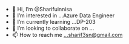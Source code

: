 - 👋 Hi, I’m @Sharifuinnisa
- 👀 I’m interested in ...Azure Data Engineer
- 🌱 I’m currently learning ...DP-203
- 💞️ I’m looking to collaborate on ...
- 📫 How to reach me ...sharif3sn@gmail.com

<!---
Sharifuinnisa/Sharifuinnisa is a ✨ special ✨ repository because its `README.md` (this file) appears on your GitHub profile.
You can click the Preview link to take a look at your changes.
--->
